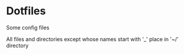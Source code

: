 # Dotfiles
Some config files

All files and directories except whose names start with '_' place in '~/' directory
